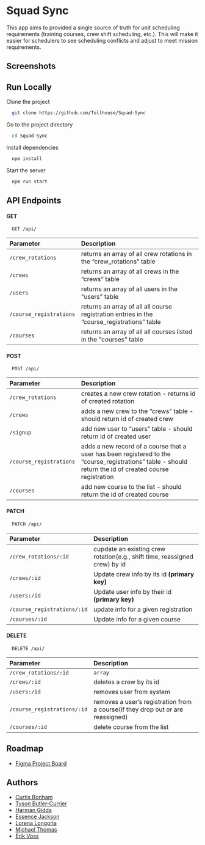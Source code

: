 
# Squad Sync

This app aims to provided a single source of truth for unit scheduling requirements (training courses, crew shift scheduling, etc.). This will make it easier for schedulers to see scheduling conflicts and adjust to meet mission requirements.


## Screenshots

<!-- ![App Screenshot](https://via.placeholder.com/468x300?text=App+Screenshot+Here) -->


## Run Locally

Clone the project

```bash
  git clone https://github.com/Tollhouse/Squad-Sync
```

Go to the project directory

```bash
  cd Squad-Sync
```

Install dependencies

```bash
  npm install
```

Start the server

```bash
  npm run start
```


## API Endpoints

#### GET

```http
  GET /api/
```

| Parameter |  Description                |
| :-------- |  :------------------------- |
| `/crew_rotations` | returns an array of all crew rotations in the “crew_rotations” table |
| `/crews` |  returns an array of all crews in the “crews” table|
| `/users` |  returns an array of all users in the "users" table|
| `/course_registrations` | returns an array of all all course registration entries in the “course_registrations” table|
| `/courses` |  returns an array of all all courses listed in the "courses" table|

#### POST

```http
  POST /api/
```

| Parameter |  Description                |
| :-------- | :------------------------- |
| `/crew_rotations` |  creates a new crew rotation - returns id of created rotation |
| `/crews` |  adds a new crew to the “crews” table - should return id of created crew |
| `/signup` |  add new user to “users” table - should return id of created user|
| `/course_registrations` | adds a new record of a course that a user has been registered to the “course_registrations” table - should return the id of created course registration|
| `/courses` |  add new course to the list - should return the id of created course|

#### PATCH

```http
  PATCH /api/
```

| Parameter |  Description                |
| :-------- | :------------------------- |
| `/crew_rotations/:id` | cupdate an existing crew rotation(e.g., shift time, reassigned crew) by id |
| `/crews/:id` | Update crew info by its id **(primary key)** |
| `/users:/id` |  Update user info by their id **(primary key)**|
| `/course_registrations/:id` | update info for a given registration|
| `/courses/:id` | Update info for a given course|

#### DELETE

```http
  DELETE /api/
```

| Parameter | Description                |
| :-------- |  :------------------------- |
| `/crew_rotations/:id` | `array` | cdeletes a scheduled rotation(used when a shift is canceled or duplicated)|
| `/crews/:id` | deletes a crew by its id|
| `/users:/id`  | removes user from system|
| `/course_registrations/:id`  | removes a user’s registration from a course(if they drop out or are reassigned)|
| `/courses/:id` | delete course from the list|



## Roadmap

- [Figma Project Board](https://www.figma.com/board/U4zadFU39gYksswWp5EmW7/Supra-Coder-Capstone?node-id=0-1&p=f&t=nAqGW8a3c7aBlyi4-0)




## Authors


- [Curtis Bonham](https://www.github.com/curtisbonham)
- [Tyson Butler-Currier](https://github.com/Tollhouse)
- [Harman Gidda](https://www.github.com/harman1gidda)
- [Essence Jackson](https://www.github.com/EssEss03)
- [Lorena Longoria](https://www.github.com/lorenalongoria)
- [Michael Thomas](https://www.github.com/m-h-thomas)
- [Erik Voss](https://www.github.com/Chaos66-dev)



